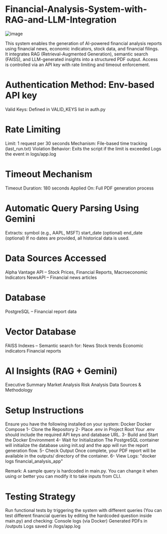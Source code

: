 # Financial-Analysis-System-with-RAG-and-LLM-Integration
![image](https://github.com/user-attachments/assets/1171b06e-c719-4126-b75b-d78466e9f218)

This system enables the generation of AI-powered financial analysis reports using financial news, economic indicators, stock data, and financial filings. It integrates RAG (Retrieval-Augmented Generation), semantic search (FAISS), and LLM-generated insights into a structured PDF output. Access is controlled via an API key with rate limiting and timeout enforcement.

# Authentication Method: Env-based API key
Valid Keys: Defined in VALID_KEYS list in auth.py

# Rate Limiting
Limit: 1 request per 30 seconds
Mechanism: File-based time tracking (last_run.txt)
Violation Behavior:
  Exits the script if the limit is exceeded
  Logs the event in logs/app.log

# Timeout Mechanism
Timeout Duration: 180 seconds
Applied On: Full PDF generation process

# Automatic Query Parsing Using Gemini
Extracts:
  symbol (e.g., AAPL, MSFT)
  start_date (optional)
  end_date (optional)
If no dates are provided, all historical data is used.

# Data Sources Accessed
  Alpha Vantage API – Stock Prices, Financial Reports, Macroeconomic Indicators
  NewsAPI – Financial news articles
  
# Database
  PostgreSQL – Financial report data

# Vector Database
FAISS Indexes – Semantic search for:
  News
  Stock trends
  Economic indicators
  Financial reports

# AI Insights (RAG + Gemini)
Executive Summary
Market Analysis
Risk Analysis
Data Sources & Methodology

# Setup Instructions
Ensure you have the following installed on your system:
  Docker
  Docker Compose
1- Clone the Repository
2- Place .env in Project Root Your .env should include the required API keys and database URL.
3- Build and Start the Docker Environment
4- Wait for Initialization The PostgreSQL container will initialize the database using init.sql and the app will run the report generation flow.
5- Check Output Once complete, your PDF report will be available in the outputs/ directory of the container.
6- View Logs: "docker logs financial_analysis_app"

Remark: A sample query is hardcoded in main.py. You can change it when using or better you can modify it to take inputs from CLI.

# Testing Strategy
Run functional tests by triggering the system with different queries (You can test different financial queries by editing the hardcoded question inside main.py) and checking:
  Console logs (via Docker)
  Generated PDFs in /outputs
  Logs saved in /logs/app.log
